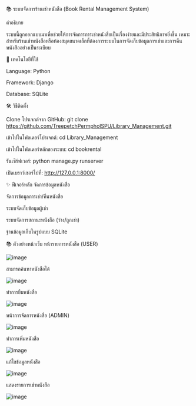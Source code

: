 📚 ระบบจัดการร้านเช่าหนังสือ (Book Rental Management System)

คำอธิบาย

ระบบนี้ถูกออกแบบมาเพื่อช่วยให้การจัดการการเช่าหนังสือเป็นเรื่องง่ายและมีประสิทธิภาพยิ่งขึ้น เหมาะสำหรับร้านเช่าหนังสือหรือห้องสมุดขนาดเล็กที่ต้องการระบบในการจัดเก็บข้อมูลการเช่าและการคืนหนังสืออย่างเป็นระเบียบ

🚀 เทคโนโลยีที่ใช้

Language: Python

Framework: Django

Database: SQLite

🛠 วิธีติดตั้ง

Clone โปรเจกต์จาก GitHub:
git clone https://github.com/TreepetchPermpholSPU/Library_Management.git

เข้าไปในโฟลเดอร์โปรเจกต์:
cd Library_Management

เข้าไปในโฟลเดอร์หลักของระบบ:
cd bookrental

รันเซิร์ฟเวอร์:
python manage.py runserver

เปิดเบราว์เซอร์ไปที่:
http://127.0.0.1:8000/

✨ ฟีเจอร์หลัก
จัดการข้อมูลหนังสือ

จัดการข้อมูลการเช่า/คืนหนังสือ

ระบบจัดเก็บข้อมูลผู้เช่า

ระบบจัดการสถานะหนังสือ (ว่าง/ถูกเช่า)

ฐานข้อมูลเก็บในรูปแบบ SQLite

📚 ตัวอย่างหน้าเว็บ
หน้ารายการหนังสือ (USER) 

![image](https://github.com/user-attachments/assets/9d756d7c-1ef9-43d0-b76e-f92d0f4955c8)

สามารถค้นหาหนังสือได้

![image](https://github.com/user-attachments/assets/21e4f331-9e12-432a-af8a-d32c7a851c30)

ทำการยืมหนังสือ

![image](https://github.com/user-attachments/assets/d3a255e2-1310-439e-88d3-9db5acf0cd4b)

หน้าการจัดการหนังสือ (ADMIN)

![image](https://github.com/user-attachments/assets/f3195875-a02a-4efe-8afa-899592256919)

ทำการเพิ่มหนังสือ

![image](https://github.com/user-attachments/assets/533b20ff-3248-4c28-bf6f-34b6de18dbdc)

แก้ไขข้อมูลหนังสือ

![image](https://github.com/user-attachments/assets/05443058-a71c-4cbf-8f75-a5f14aa4a898)

แสดงรายการเช่าหนังสือ

![image](https://github.com/user-attachments/assets/7829cab4-0b80-4071-a8b3-eb3c807edd9f)

